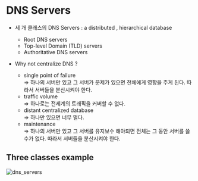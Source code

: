 # DNS Servers 

* 세 개 클래스의 DNS Servers : a distributed , hierarchical database

  * Root DNS servers 
  * Top-level Domain (TLD) servers
  * Authoritative DNS servers 

* Why not centralize DNS ? 
  * single point of failure 
    <br>=> 하나의 서버만 있고 그 서버가 문제가 있으면 전체에게 영향을 주게 된다. 따라서 서버들을 분산시켜야 한다. 
  * traffic volume 
    <br>=> 하나로는 전세계의 트래픽을 커버할 수 없다.
  * distant centralized database
    <br>=> 하나만 있으면 너무 멀다. 
  * maintenance
    <br>=> 하나의 서버만 있고 그 서버를 유지보수 해야되면  전체는 그 동안 서버를 쓸 수가 없다. 따라서 서버들을 분산시켜야 한다. 

## Three classes example 

![dns_servers](https://user-images.githubusercontent.com/38216027/71319815-98a13080-24e6-11ea-8b3c-94e0ecbb61a5.png)


